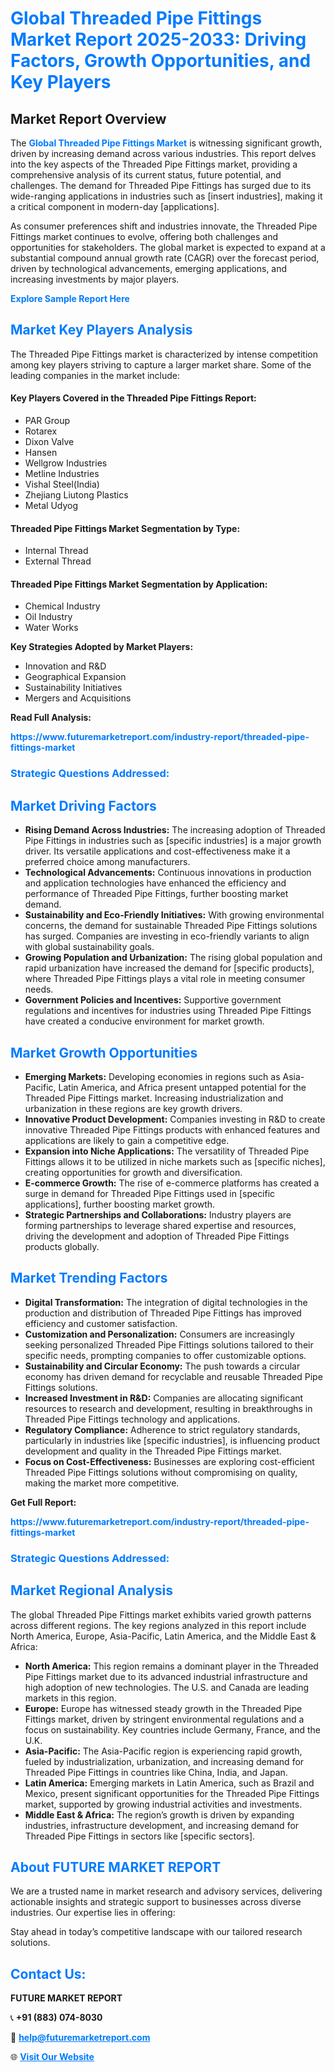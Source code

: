<h1 style="color: #007BFF;">Global Threaded Pipe Fittings Market Report 2025-2033: Driving Factors, Growth Opportunities, and Key Players</h1>

<section id="overview">
<h2>Market Report Overview</h2>
<p>The <a href="https://www.futuremarketreport.com/industry-report/threaded-pipe-fittings-market" style="color: #007BFF; text-decoration: none;"><strong>Global Threaded Pipe Fittings Market</strong></a> is witnessing significant growth, driven by increasing demand across various industries. This report delves into the key aspects of the Threaded Pipe Fittings market, providing a comprehensive analysis of its current status, future potential, and challenges. The demand for Threaded Pipe Fittings has surged due to its wide-ranging applications in industries such as [insert industries], making it a critical component in modern-day [applications].</p>
<p>As consumer preferences shift and industries innovate, the Threaded Pipe Fittings market continues to evolve, offering both challenges and opportunities for stakeholders. The global market is expected to expand at a substantial compound annual growth rate (CAGR) over the forecast period, driven by technological advancements, emerging applications, and increasing investments by major players.</p>
</section>

<section id="overview">
<p><a href="https://www.futuremarketreport.com/request-sample/reportId=52345" style="color: #007BFF; text-decoration: none;"><strong>Explore Sample Report Here</strong></a></p>
</section>

<section id="key-players">
<h2 style="color: #007BFF;">Market Key Players Analysis</h2>
<p>The Threaded Pipe Fittings market is characterized by intense competition among key players striving to capture a larger market share. Some of the leading companies in the market include:</p>
<h4>Key Players Covered in the Threaded Pipe Fittings Report:</h4>
<ul><li>PAR Group</li><li>Rotarex</li><li>Dixon Valve</li><li>Hansen</li><li>Wellgrow Industries</li><li>Metline Industries</li><li>Vishal Steel(India)</li><li>Zhejiang Liutong Plastics</li><li>Metal Udyog</li></ul>
<h4>Threaded Pipe Fittings Market Segmentation by Type:</h4>
<ul><li>Internal Thread</li><li>External Thread</li></ul>

<h4>Threaded Pipe Fittings Market Segmentation by Application:</h4>
<ul><li>Chemical Industry</li><li>Oil Industry</li><li>Water Works</li></ul>
<p><strong>Key Strategies Adopted by Market Players:</strong></p>
<ul>
<li>Innovation and R&D</li>
<li>Geographical Expansion</li>
<li>Sustainability Initiatives</li>
<li>Mergers and Acquisitions</li>
</ul>
</section>

<section>
<p><strong>Read Full Analysis: </strong></p><a href="https://www.futuremarketreport.com/industry-report/threaded-pipe-fittings-market" style="color: #007BFF; text-decoration: none;"><strong>https://www.futuremarketreport.com/industry-report/threaded-pipe-fittings-market</strong></a>
<h3 style="color: #007BFF;">Strategic Questions Addressed:</h3>
</section>

<section id="driving-factors">
<h2 style="color: #007BFF;">Market Driving Factors</h2>
<ul>
<li><strong>Rising Demand Across Industries:</strong> The increasing adoption of Threaded Pipe Fittings in industries such as [specific industries] is a major growth driver. Its versatile applications and cost-effectiveness make it a preferred choice among manufacturers.</li>
<li><strong>Technological Advancements:</strong> Continuous innovations in production and application technologies have enhanced the efficiency and performance of Threaded Pipe Fittings, further boosting market demand.</li>
<li><strong>Sustainability and Eco-Friendly Initiatives:</strong> With growing environmental concerns, the demand for sustainable Threaded Pipe Fittings solutions has surged. Companies are investing in eco-friendly variants to align with global sustainability goals.</li>
<li><strong>Growing Population and Urbanization:</strong> The rising global population and rapid urbanization have increased the demand for [specific products], where Threaded Pipe Fittings plays a vital role in meeting consumer needs.</li>
<li><strong>Government Policies and Incentives:</strong> Supportive government regulations and incentives for industries using Threaded Pipe Fittings have created a conducive environment for market growth.</li>
</ul>
</section>

<section id="growth-opportunities">
<h2 style="color: #007BFF;">Market Growth Opportunities</h2>
<ul>
<li><strong>Emerging Markets:</strong> Developing economies in regions such as Asia-Pacific, Latin America, and Africa present untapped potential for the Threaded Pipe Fittings market. Increasing industrialization and urbanization in these regions are key growth drivers.</li>
<li><strong>Innovative Product Development:</strong> Companies investing in R&D to create innovative Threaded Pipe Fittings products with enhanced features and applications are likely to gain a competitive edge.</li>
<li><strong>Expansion into Niche Applications:</strong> The versatility of Threaded Pipe Fittings allows it to be utilized in niche markets such as [specific niches], creating opportunities for growth and diversification.</li>
<li><strong>E-commerce Growth:</strong> The rise of e-commerce platforms has created a surge in demand for Threaded Pipe Fittings used in [specific applications], further boosting market growth.</li>
<li><strong>Strategic Partnerships and Collaborations:</strong> Industry players are forming partnerships to leverage shared expertise and resources, driving the development and adoption of Threaded Pipe Fittings products globally.</li>
</ul>
</section>

<section id="trending-factors">
<h2 style="color: #007BFF;">Market Trending Factors</h2>
<ul>
<li><strong>Digital Transformation:</strong> The integration of digital technologies in the production and distribution of Threaded Pipe Fittings has improved efficiency and customer satisfaction.</li>
<li><strong>Customization and Personalization:</strong> Consumers are increasingly seeking personalized Threaded Pipe Fittings solutions tailored to their specific needs, prompting companies to offer customizable options.</li>
<li><strong>Sustainability and Circular Economy:</strong> The push towards a circular economy has driven demand for recyclable and reusable Threaded Pipe Fittings solutions.</li>
<li><strong>Increased Investment in R&D:</strong> Companies are allocating significant resources to research and development, resulting in breakthroughs in Threaded Pipe Fittings technology and applications.</li>
<li><strong>Regulatory Compliance:</strong> Adherence to strict regulatory standards, particularly in industries like [specific industries], is influencing product development and quality in the Threaded Pipe Fittings market.</li>
<li><strong>Focus on Cost-Effectiveness:</strong> Businesses are exploring cost-efficient Threaded Pipe Fittings solutions without compromising on quality, making the market more competitive.</li>
</ul>
</section>

<section>
<p><strong>Get Full Report: </strong></p><a href="https://www.futuremarketreport.com/industry-report/threaded-pipe-fittings-market" style="color: #007BFF; text-decoration: none;"><strong>https://www.futuremarketreport.com/industry-report/threaded-pipe-fittings-market</strong></a>
<h3 style="color: #007BFF;">Strategic Questions Addressed:</h3>
</section>


<section id="regional-analysis">
<h2 style="color: #007BFF;">Market Regional Analysis</h2>
<p>The global Threaded Pipe Fittings market exhibits varied growth patterns across different regions. The key regions analyzed in this report include North America, Europe, Asia-Pacific, Latin America, and the Middle East & Africa:</p>
<ul>
<li><strong>North America:</strong> This region remains a dominant player in the Threaded Pipe Fittings market due to its advanced industrial infrastructure and high adoption of new technologies. The U.S. and Canada are leading markets in this region.</li>
<li><strong>Europe:</strong> Europe has witnessed steady growth in the Threaded Pipe Fittings market, driven by stringent environmental regulations and a focus on sustainability. Key countries include Germany, France, and the U.K.</li>
<li><strong>Asia-Pacific:</strong> The Asia-Pacific region is experiencing rapid growth, fueled by industrialization, urbanization, and increasing demand for Threaded Pipe Fittings in countries like China, India, and Japan.</li>
<li><strong>Latin America:</strong> Emerging markets in Latin America, such as Brazil and Mexico, present significant opportunities for the Threaded Pipe Fittings market, supported by growing industrial activities and investments.</li>
<li><strong>Middle East & Africa:</strong> The region’s growth is driven by expanding industries, infrastructure development, and increasing demand for Threaded Pipe Fittings in sectors like [specific sectors].</li>
</ul>
</section>

<footer>
<h2 style="color: #007BFF;">About FUTURE MARKET REPORT</h2>
<p>We are a trusted name in market research and advisory services, delivering actionable insights and strategic support to businesses across diverse industries. Our expertise lies in offering:</p>

<p>Stay ahead in today’s competitive landscape with our tailored research solutions.</p>

<h2 style="color: #007BFF;">Contact Us:</h2>
<p><strong>FUTURE MARKET REPORT</strong></p>
<p>📞 <strong>+91 (883) 074-8030</strong></p>
<p>📧 <strong><a href="mailto:help@futuremarketreport.com" style="color: #007BFF;">help@futuremarketreport.com</a></strong></p>
<p>🌐 <strong><a href="https://www.futuremarketreport.com/" style="color: #007BFF;">Visit Our Website</a></strong></p>
</footer>